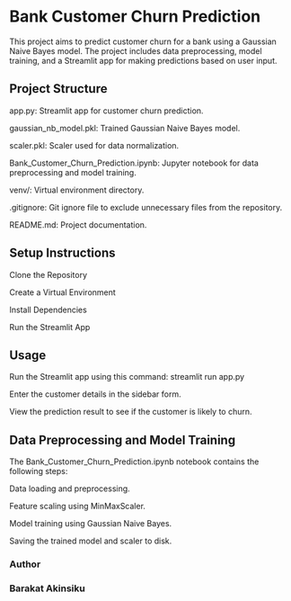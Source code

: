 # Bank Customer Churn Prediction

This project aims to predict customer churn for a bank using a Gaussian Naive Bayes model. The project includes data preprocessing, model training, and a Streamlit app for making predictions based on user input.

## Project Structure

app.py: Streamlit app for customer churn prediction.  

gaussian_nb_model.pkl: Trained Gaussian Naive Bayes model.  

scaler.pkl: Scaler used for data normalization.  

Bank_Customer_Churn_Prediction.ipynb: Jupyter notebook for data preprocessing and model training.  

venv/: Virtual environment directory.  

.gitignore: Git ignore file to exclude unnecessary files from the repository.  

README.md: Project documentation.

## Setup Instructions

Clone the Repository  

Create a Virtual Environment  

Install Dependencies  

Run the Streamlit App

## Usage
Run the Streamlit app using this command: streamlit run app.py  

Enter the customer details in the sidebar form.  

View the prediction result to see if the customer is likely to churn.

## Data Preprocessing and Model Training
The Bank_Customer_Churn_Prediction.ipynb notebook contains the following steps:

Data loading and preprocessing.  

Feature scaling using MinMaxScaler.  

Model training using Gaussian Naive Bayes.  

Saving the trained model and scaler to disk.

### Author
### Barakat Akinsiku



